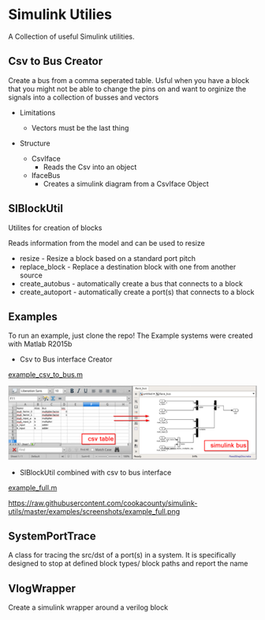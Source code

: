 # Simulink Utilies
A Collection of useful Simulink utilities.


## Csv to Bus Creator

Create a bus from a comma seperated table. Usful when you have a block that you might not be able to change the pins on and want to orginize the signals into a collection of busses and vectors

* Limitations
   * Vectors must be the last thing
   

* Structure
  * CsvIface
    * Reads the Csv into an object
  * IfaceBus
    * Creates a simulink diagram from a CsvIface Object

## SlBlockUtil

Utilites for creation of blocks

Reads information from the model and can be used to resize
* resize - Resize a block based on a standard port pitch
* replace_block - Replace a destination block with one from another source
* create_autobus - automatically create a bus that connects to a block
* create_autoport - automatically create a port(s) that connects to a block

## Examples

To run an example, just clone the repo! The Example systems were created with Matlab R2015b

* Csv to Bus interface Creator

[example_csv_to_bus.m](examples/example_csv_to_bus.m)


![alt tag](https://raw.githubusercontent.com/cookacounty/simulink-utils/master/examples/screenshots/example_csv_to_bus.png)

* SlBlockUtil combined with csv to bus interface

[example_full.m](examples/example_full.m)


https://raw.githubusercontent.com/cookacounty/simulink-utils/master/examples/screenshots/example_full.png




## SystemPortTrace

A class for tracing the src/dst of a port(s) in a system. It is specifically designed to stop at defined block types/ block paths and report the name

## VlogWrapper

Create a simulink wrapper around a verilog block
